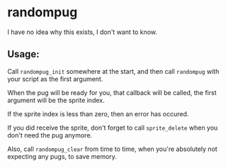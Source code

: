 # randompug
I have no idea why this exists, I don't want to know.

## Usage:
Call `randompug_init` somewhere at the start, and then call `randompug` with your script as the first argument.

When the pug will be ready for you, that callback will be called, the first argument will be the sprite index.

If the sprite index is less than zero, then an error has occured.

If you did receive the sprite, don't forget to call `sprite_delete` when you don't need the pug anymore.

Also, call `randompug_clear` from time to time, when you're absolutely not expecting any pugs, to save memory.

